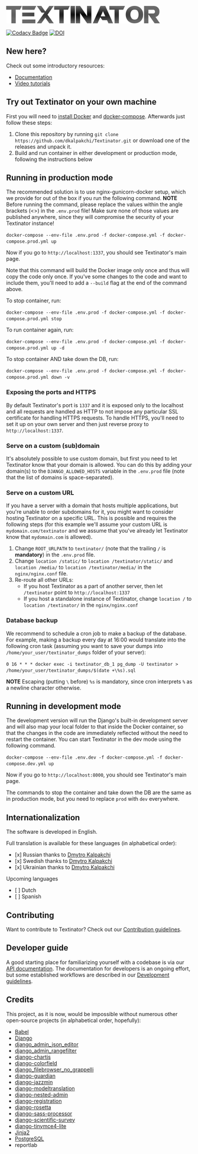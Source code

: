 ![Textinator logo](https://github.com/dkalpakchi/Textinator/raw/master/docs/source/logo.png "Textinator")

[![Codacy Badge](https://api.codacy.com/project/badge/Grade/5a202ab52db3446cbe3b6f6586d3c6d1)](https://app.codacy.com/gh/dkalpakchi/Textinator?utm_source=github.com&utm_medium=referral&utm_content=dkalpakchi/Textinator&utm_campaign=Badge_Grade_Settings)
[![DOI](https://zenodo.org/badge/192495914.svg)](https://zenodo.org/badge/latestdoi/192495914)

## New here?

Check out some introductory resources:

*   [Documentation](https://textinator.readthedocs.io/en/latest/)
*   [Video tutorials](https://www.youtube.com/channel/UCUVbyJJFIUwfl129FGhPGJw)

## Try out Textinator on your own machine

First you will need to [install Docker](https://docs.docker.com/engine/install/) and [docker-compose](https://docs.docker.com/compose/install/). Afterwards just follow these steps:

1.  Clone this repository by running `git clone https://github.com/dkalpakchi/Textinator.git` or download one of the releases and unpack it.
2.  Build and run container in either development or production mode, following the instructions below

## Running in production mode

The recommended solution is to use nginx-gunicorn-docker setup, which we provide for out of the box if you run the following command. **NOTE** Before running the command, please replace the values within the angle brackets (<>) in the `.env.prod` file! Make sure none of those values are published anywhere, since they will compromise the security of your Textinator instance!

`docker-compose --env-file .env.prod -f docker-compose.yml -f docker-compose.prod.yml up`

Now if you go to `http://localhost:1337`, you should see Textinator's main page.

Note that this command will build the Docker image only once and thus will copy the code only once. If you've some changes to the code and want to include them, you'll need to add a `--build` flag at the end of the command above.

To stop container, run:

`docker-compose --env-file .env.prod -f docker-compose.yml -f docker-compose.prod.yml stop`

To run container again, run:

`docker-compose --env-file .env.prod -f docker-compose.yml -f docker-compose.prod.yml up -d`

To stop container AND take down the DB, run:

`docker-compose --env-file .env.prod -f docker-compose.yml -f docker-compose.prod.yml down -v`

### Exposing the ports and HTTPS

By default Textinator's port is `1337` and it is exposed only to the localhost and all requests are handled as HTTP to not impose any particular SSL certificate for handling HTTPS requests. To handle HTTPS, you'll need to set it up on your own server and then just reverse proxy to `http://localhost:1337`.

### Serve on a custom (sub)domain

It's absolutely possible to use custom domain, but first you need to let Textinator know that your domain is allowed. You can do this by adding your domain(s) to the `DJANGO_ALLOWED_HOSTS` variable in the `.env.prod` file (note that the list of domains is space-separated).

### Serve on a custom URL

If you have a server with a domain that hosts multiple applications, but you're unable to order subdomains for it, you might want to consider hosting Textinator on a specific URL. This is possible and requires the following steps (for this example we'll assume your custom URL is `mydomain.com/textinator` and we assume that you've already let Textinator know that `mydomain.com` is allowed).

1.  Change `ROOT_URLPATH` to `textinator/` (note that the trailing `/` is **mandatory**) in the `.env.prod` file.
2.  Change `location /static/` to `location /textinator/static/` and `location /media/` to `location /textinator/media/` in the `nginx/nginx.conf` file.
3.  Re-route all other URLs:
    *   If you host Textinator as a part of another server, then let `/textinator` point to `http://localhost:1337`
    *   If you host a standalone instance of Textinator, change `location /` to `location /textinator/` in the `nginx/nginx.conf`

### Database backup

We recommend to schedule a cron job to make a backup of the database. For example, making a backup every day at 16:00 would translate into the following cron task (assuming you want to save your dumps into `/home/your_user/textinator_dumps` folder of your server):

`0 16 * * * docker exec -i textinator_db_1 pg_dump -U textinator > /home/your_user/textinator_dumps/$(date +\%s).sql`

**NOTE** Escaping (putting `\` before) `%s` is mandatory, since cron interprets `%` as a newline character otherwise.

## Running in development mode

The development version will run the Django's built-in development server and will also map your local folder to that inside the Docker container, so that the changes in the code are immediately reflected without the need to restart the container. You can start Textinator in the dev mode using the following command.

`docker-compose --env-file .env.dev -f docker-compose.yml -f docker-compose.dev.yml up`

Now if you go to `http://localhost:8000`, you should see Textinator's main page.

The commands to stop the container and take down the DB are the same as in production mode, but you need to replace `prod` with `dev` everywhere.

## Internationalization

The software is developed in English.

Full translation is available for these languages (in alphabetical order):

*   \[x] Russian thanks to [Dmytro Kalpakchi](https://github.com/dkalpakchi)
*   \[x] Swedish thanks to [Dmytro Kalpakchi](https://github.com/dkalpakchi)
*   \[x] Ukrainian thanks to [Dmytro Kalpakchi](https://github.com/dkalpakchi)

Upcoming languages

*   \[ ] Dutch
*   \[ ] Spanish

## Contributing

Want to contribute to Textinator? Check out our [Contribution guidelines](https://github.com/dkalpakchi/Textinator/blob/master/CONTRIBUTING.md).

## Developer guide

A good starting place for familiarizing yourself with a codebase is via our [API documentation](https://textinator.readthedocs.io/en/latest/api.html). The documentation for developers is an ongoing effort, but some established workflows are described in our [Development guidelines](https://github.com/dkalpakchi/Textinator/blob/master/DEVELOPING.md).

## Credits

This project, as it is now, would be impossible without numerous other open-source projects (in alphabetical order, hopefully):

*   [Babel](http://babel.pocoo.org/en/latest/)
*   [Django](https://www.djangoproject.com/)
*   [django\_admin\_json\_editor](https://github.com/abogushov/django-admin-json-editor)
*   [django\_admin\_rangefilter](https://github.com/silentsokolov/django-admin-rangefilter)
*   [django-chartjs](https://github.com/peopledoc/django-chartjs)
*   [django-colorfield](https://github.com/fabiocaccamo/django-colorfield)
*   [django\_filebrowser\_no\_grappelli](https://github.com/smacker/django-filebrowser-no-grappelli)
*   [django-guardian](https://github.com/django-guardian/django-guardian)
*   [django-jazzmin](https://github.com/farridav/django-jazzmin)
*   [django-modeltranslation](https://github.com/deschler/django-modeltranslation)
*   [django-nested-admin](https://github.com/theatlantic/django-nested-admin)
*   [django-registration](https://github.com/ubernostrum/django-registration/)
*   [django-rosetta](https://pypi.org/project/django-rosetta/)
*   [django-sass-processor](https://github.com/jrief/django-sass-processor)
*   [django-scientific-survey](https://github.com/dkalpakchi/django-scientific-survey)
*   [django-tinymce4-lite](https://github.com/romanvm/django-tinymce4-lite)
*   [Jinja2](https://jinja2docs.readthedocs.io/en/stable/)
*   [PostgreSQL](https://www.postgresql.org/)
*   reportlab
